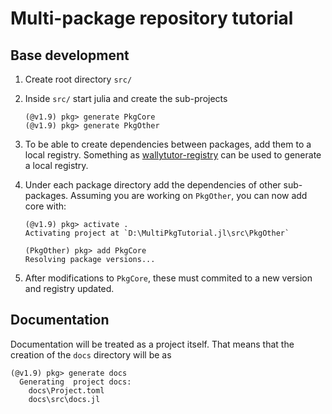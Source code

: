 # Multi-package repository tutorial

## Base development

1. Create root directory `src/`
1. Inside `src/` start julia and create the sub-projects

    ```@julia-repl
    (@v1.9) pkg> generate PkgCore
    (@v1.9) pkg> generate PkgOther
    ```

1. To be able to create dependencies between packages, add them to a local registry. Something as [wallytutor-registry](https://github.com/wallytutor/wallytutor-registry) can be used to generate a local registry.
1. Under each package directory add the dependencies of other sub-packages. Assuming you are working on `PkgOther`, you can now add core with:

    ```julia-repl
    (@v1.9) pkg> activate .
    Activating project at `D:\MultiPkgTutorial.jl\src\PkgOther`

    (PkgOther) pkg> add PkgCore
    Resolving package versions...
    ```

1. After modifications to `PkgCore`, these must commited to a new version and registry updated.

## Documentation

Documentation will be treated as a project itself. That means that the creation of the `docs` directory will be as

```julia-repl
(@v1.9) pkg> generate docs
  Generating  project docs:
    docs\Project.toml
    docs\src\docs.jl
```
